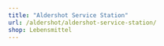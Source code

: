 ```yaml
---
title: "Aldershot Service Station"
url: /aldershot/aldershot-service-station/
shop: Lebensmittel
---
```

